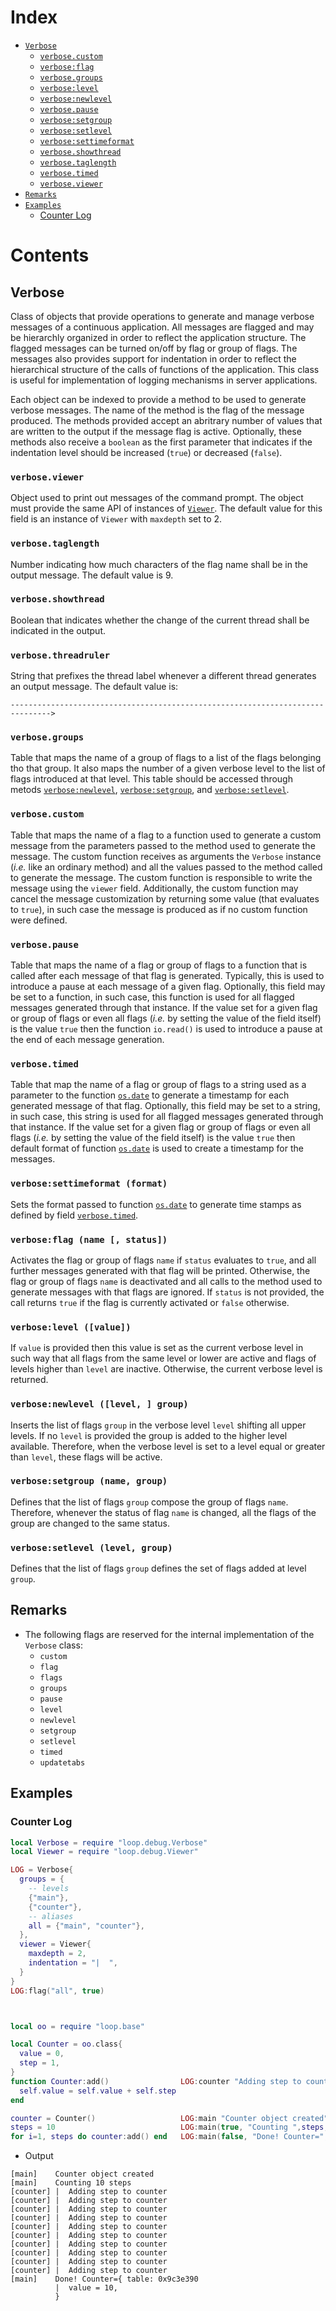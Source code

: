 Index
=====

- [`Verbose`](#verbose)
	- [`verbose.custom`](#verbosecustom)
	- [`verbose:flag`](#verboseflag-name--status)
	- [`verbose.groups`](#verbosegroups)
	- [`verbose:level`](#verboselevel-value)
	- [`verbose:newlevel`](#verbosenewlevel-level--group)
	- [`verbose.pause`](#verbosepause)
	- [`verbose:setgroup`](#verbosesetgroup-name-group)
	- [`verbose:setlevel`](#verbosesetlevel-level-group)
	- [`verbose:settimeformat`](#verbosesettimeformat-format)
	- [`verbose.showthread`](#verboseshowthread)
	- [`verbose.taglength`](#verbosetaglength)
	- [`verbose.timed`](#verbosetimed)
	- [`verbose.viewer`](#verboseviewer)
- [`Remarks`](#remarks)
- [`Examples`](#examples)
	- [Counter Log](#counter-log)

Contents
========

Verbose
-------

Class of objects that provide operations to generate and manage verbose messages of a continuous application.
All messages are flagged and may be hierarchly organized in order to reflect the application structure.
The flagged messages can be turned on/off by flag or group of flags.
The messages also provides support for indentation in order to reflect the hierarchical structure of the calls of functions of the application.
This class is useful for implementation of logging mechanisms in server applications.

Each object can be indexed to provide a method to be used to generate verbose messages.
The name of the method is the flag of the message produced.
The methods provided accept an abritrary number of values that are written to the output if the message flag is active.
Optionally, these methods also receive a `boolean` as the first parameter that indicates if the indentation level should be increased (`true`) or decreased (`false`).

### `verbose.viewer`

Object used to print out messages of the command prompt.
The object must provide the same API of instances of [`Viewer`](Viewer.md).
The default value for this field is an instance of `Viewer` with `maxdepth` set to 2.

### `verbose.taglength`

Number indicating how much characters of the flag name shall be in the output message.
The default value is 9.

### `verbose.showthread`

Boolean that indicates whether the change of the current thread shall be indicated in the output.

### `verbose.threadruler`

String that prefixes the thread label whenever a different thread generates an output message.
The default value is:
```
------------------------------------------------------------------------------->
```

### `verbose.groups`

Table that maps the name of a group of flags to a list of the flags belonging tho that group.
It also maps the number of a given verbose level to the list of flags introduced at that level.
This table should be accessed through metods [`verbose:newlevel`](#verbosenewlevel-level--group), [`verbose:setgroup`](#verbosesetgroup-name-group), and [`verbose:setlevel`](#verbosesetlevel-level-group).

### `verbose.custom`

Table that maps the name of a flag to a function used to generate a custom message from the parameters passed to the method used to generate the message.
The custom function receives as arguments the `Verbose` instance (_i.e._ like an ordinary method) and all the values passed to the method called to generate the message.
The custom function is responsible to write the message using the `viewer` field.
Additionally, the custom function may cancel the message customization by returning some value (that evaluates to `true`), in such case the message is produced as if no custom function were defined.

### `verbose.pause`

Table that maps the name of a flag or group of flags to a function that is called after each message of that flag is generated.
Typically, this is used to introduce a pause at each message of a given flag.
Optionally, this field may be set to a function, in such case, this function is used for all flagged messages generated through that instance.
If the value set for a given flag or group of flags or even all flags (_i.e._ by setting the value of the field itself) is the value `true` then the function `io.read()` is used to introduce a pause at the end of each message generation.

### `verbose.timed`

Table that map the name of a flag or group of flags to a string used as a parameter to the function [`os.date`](http://www.lua.org/manual/5.3/manual.html#pdf-os.date) to generate a timestamp for each generated message of that flag.
Optionally, this field may be set to a string, in such case, this string is used for all flagged messages generated through that instance.
If the value set for a given flag or group of flags or even all flags (_i.e._ by setting the value of the field itself) is the value `true` then default format of function [`os.date`](http://www.lua.org/manual/5.3/manual.html#pdf-os.date) is used to create a timestamp for the messages.

### `verbose:settimeformat (format)`

Sets the format passed to function [`os.date`](http://www.lua.org/manual/5.3/manual.html#pdf-os.date) to generate time stamps as defined by field [`verbose.timed`](#verbosetimed).

### `verbose:flag (name [, status])`

Activates the flag or group of flags `name` if `status` evaluates to `true`, and all further messages generated with that flag will be printed.
Otherwise, the flag or group of flags `name` is deactivated and all calls to the method used to generate messages with that flags are ignored.
If `status` is not provided, the call returns `true` if the flag is currently activated or `false` otherwise.

### `verbose:level ([value])`

If `value` is provided then this value is set as the current verbose level in such way that all flags from the same level or lower are active and flags of levels higher than `level` are inactive.
Otherwise, the current verbose level is returned.

### `verbose:newlevel ([level, ] group)`

Inserts the list of flags `group` in the verbose level `level` shifting all upper levels.
If no `level` is provided the group is added to the higher level available.
Therefore, when the verbose level is set to a level equal or greater than `level`, these flags will be active.

### `verbose:setgroup (name, group)`

Defines that the list of flags `group` compose the group of flags `name`.
Therefore, whenever the status of flag `name` is changed, all the flags of the group are changed to the same status.

### `verbose:setlevel (level, group)`

Defines that the list of flags `group` defines the set of flags added at level `group`.

Remarks
-------

- The following flags are reserved for the internal implementation of the `Verbose` class:
	- `custom`
	- `flag`
	- `flags`
	- `groups`
	- `pause`
	- `level`
	- `newlevel`
	- `setgroup`
	- `setlevel`
	- `timed`
	- `updatetabs`

Examples
--------

### Counter Log

```lua
local Verbose = require "loop.debug.Verbose"
local Viewer = require "loop.debug.Viewer"

LOG = Verbose{
  groups = {
    -- levels
    {"main"},
    {"counter"},
    -- aliases
    all = {"main", "counter"},
  },
  viewer = Viewer{
    maxdepth = 2,
    indentation = "|  ",
  }
}
LOG:flag("all", true)



local oo = require "loop.base"

local Counter = oo.class{
  value = 0,
  step = 1,
}
function Counter:add()                LOG:counter "Adding step to counter"
  self.value = self.value + self.step
end

counter = Counter()                   LOG:main "Counter object created"
steps = 10                            LOG:main(true, "Counting ",steps," steps")
for i=1, steps do counter:add() end   LOG:main(false, "Done! Counter=",counter)
```

- Output

```
[main]    Counter object created
[main]    Counting 10 steps
[counter] |  Adding step to counter
[counter] |  Adding step to counter
[counter] |  Adding step to counter
[counter] |  Adding step to counter
[counter] |  Adding step to counter
[counter] |  Adding step to counter
[counter] |  Adding step to counter
[counter] |  Adding step to counter
[counter] |  Adding step to counter
[counter] |  Adding step to counter
[main]    Done! Counter={ table: 0x9c3e390
          |  value = 10,
          }
```
